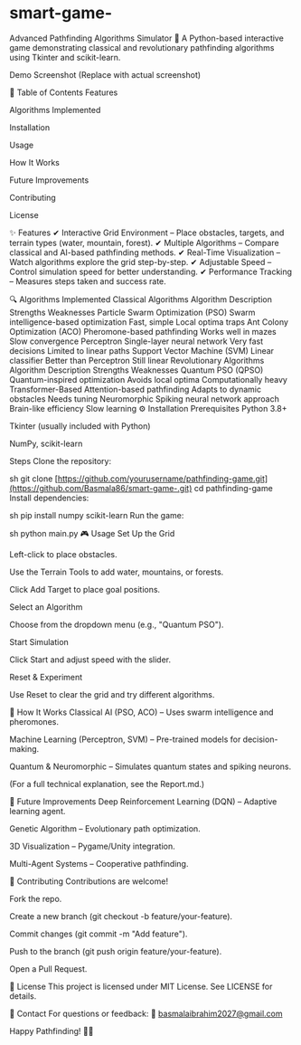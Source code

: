 # smart-game-
Advanced Pathfinding Algorithms Simulator
🚀 A Python-based interactive game demonstrating classical and revolutionary pathfinding algorithms using Tkinter and scikit-learn.

Demo Screenshot (Replace with actual screenshot)

📌 Table of Contents
Features

Algorithms Implemented

Installation

Usage

How It Works

Future Improvements

Contributing

License

✨ Features
✔ Interactive Grid Environment – Place obstacles, targets, and terrain types (water, mountain, forest).
✔ Multiple Algorithms – Compare classical and AI-based pathfinding methods.
✔ Real-Time Visualization – Watch algorithms explore the grid step-by-step.
✔ Adjustable Speed – Control simulation speed for better understanding.
✔ Performance Tracking – Measures steps taken and success rate.

🔍 Algorithms Implemented
Classical Algorithms
Algorithm	Description	Strengths	Weaknesses
Particle Swarm Optimization (PSO)	Swarm intelligence-based optimization	Fast, simple	Local optima traps
Ant Colony Optimization (ACO)	Pheromone-based pathfinding	Works well in mazes	Slow convergence
Perceptron	Single-layer neural network	Very fast decisions	Limited to linear paths
Support Vector Machine (SVM)	Linear classifier	Better than Perceptron	Still linear
Revolutionary Algorithms
Algorithm	Description	Strengths	Weaknesses
Quantum PSO (QPSO)	Quantum-inspired optimization	Avoids local optima	Computationally heavy
Transformer-Based	Attention-based pathfinding	Adapts to dynamic obstacles	Needs tuning
Neuromorphic	Spiking neural network approach	Brain-like efficiency	Slow learning
⚙️ Installation
Prerequisites
Python 3.8+

Tkinter (usually included with Python)

NumPy, scikit-learn

Steps
Clone the repository:

sh
git clone [https://github.com/yourusername/pathfinding-game.git](https://github.com/Basmala86/smart-game-.git)
cd pathfinding-game
Install dependencies:

sh
pip install numpy scikit-learn
Run the game:

sh
python main.py
🎮 Usage
Set Up the Grid

Left-click to place obstacles.

Use the Terrain Tools to add water, mountains, or forests.

Click Add Target to place goal positions.

Select an Algorithm

Choose from the dropdown menu (e.g., "Quantum PSO").

Start Simulation

Click Start and adjust speed with the slider.

Reset & Experiment

Use Reset to clear the grid and try different algorithms.

🤖 How It Works
Classical AI (PSO, ACO) – Uses swarm intelligence and pheromones.

Machine Learning (Perceptron, SVM) – Pre-trained models for decision-making.

Quantum & Neuromorphic – Simulates quantum states and spiking neurons.

(For a full technical explanation, see the Report.md.)

🚀 Future Improvements
Deep Reinforcement Learning (DQN) – Adaptive learning agent.

Genetic Algorithm – Evolutionary path optimization.

3D Visualization – Pygame/Unity integration.

Multi-Agent Systems – Cooperative pathfinding.

🤝 Contributing
Contributions are welcome!

Fork the repo.

Create a new branch (git checkout -b feature/your-feature).

Commit changes (git commit -m "Add feature").

Push to the branch (git push origin feature/your-feature).

Open a Pull Request.

📜 License
This project is licensed under MIT License. See LICENSE for details.

📧 Contact
For questions or feedback:
📩 basmalaibrahim2027@gmail.com


Happy Pathfinding! 🎯🤖

